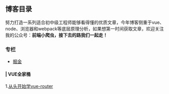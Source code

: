 ## 博客目录
努力打造一系列适合初中级工程师能够看得懂的优质文章，今年博客侧重于vue、node、浏览器和webpack等底层原理分析，如果想第一时间获取文章，欢迎关注我的公众号：**前端小爬虫，接下去的路我们一起走！**
### 专栏

* [掘金](https://juejin.im/user/593d1051128fe1006ae4dde8/posts)

#### | VUE全家桶
1.[从头开始学vue-router](https://github.com/zhengjiaqing/blog/issues/2#issue-485606199)
